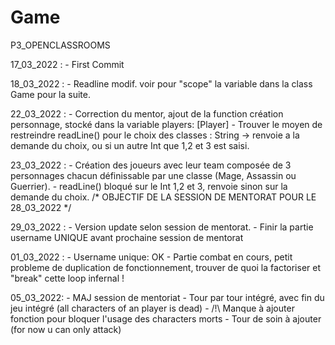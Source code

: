 # Game
P3_OPENCLASSROOMS

17_03_2022 : 
    - First Commit

18_03_2022 : 
    - Readline modif. voir pour "scope" la variable dans la class Game pour la suite.

22_03_2022 :
    - Correction du mentor, ajout de la function création personnage, stocké dans la variable players: [Player]
    - Trouver le moyen de restreindre readLine() pour le choix des classes : String  -> renvoie a la demande du choix, ou si un autre Int que 1,2 et 3 est saisi.

23_03_2022 :
    - Création des joueurs avec leur team composée de 3 personnages chacun définissable par une classe (Mage, Assassin ou Guerrier).
    - readLine() bloqué sur le Int 1,2 et 3, renvoie sinon sur la demande du choix.
    /* OBJECTIF DE LA SESSION DE MENTORAT POUR LE 28_03_2022 */ 

29_03_2022 : 
    - Version update selon session de mentorat. 
    - Finir la partie username UNIQUE avant prochaine session de mentorat

01_03_2022 :
    - Username unique: OK
    - Partie combat en cours, petit probleme de duplication de fonctionnement, trouver de quoi la factoriser et "break" cette loop infernal !
    
05_03_2022:
    - MAJ session de mentoriat
    - Tour par tour intégré, avec fin du jeu intégré (all characters of an player is dead)
    - /!\ Manque à ajouter fonction pour bloquer l'usage des characters morts 
    - Tour de soin à ajouter (for now u can only attack)
    
